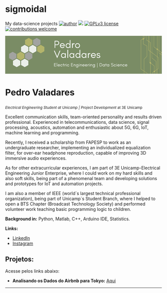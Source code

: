 # sigmoidal
My data-science projects
[![author](https://img.shields.io/badge/author-pedrovaladares-red.svg)](https://www.linkedin.com/in/valadares-pedro/) [![](https://img.shields.io/badge/python-3.7+-blue.svg)](https://www.python.org/downloads/release/python-365/) [![GPLv3 license](https://img.shields.io/badge/License-GPLv3-blue.svg)](http://perso.crans.org/besson/LICENSE.html) [![contributions welcome](https://img.shields.io/badge/contributions-welcome-brightgreen.svg?style=flat)](https://github.com/Pedro1-21GW/sigmoidal)
<p align="center">
  <img src="https://raw.githubusercontent.com/Pedro1-21GW/sigmoidal/main/Banner%20verde.png" >
</p>

# Pedro Valadares
<sub>*Electrical Engineering Student at Unicamp | Project Development* at 3E Unicamp</sub>

Excellent communication skills, team-oriented personality and results driven professional. Experienced in telecommunications, data science, signal processing, acoustics, automation and enthusiastic about 5G, 6G, IoT, machine learning and programming.

Recently, I received a scholarship from FAPESP to work as an undergraduate researcher, implementing an individualized equalization filter, for over-ear headphone reproduction, capable of improving 3D immersive audio experiences.

As for other extracurricular experiences, I am part of 3E Unicamp-Electrical Engineering Junior Enterprise, where I could work on my hard skills and also soft skills, being part of a phenomenal team and developing solutions and prototypes for IoT and automation projects.

I am also a member of IEEE (world´s largest technical professional organization), being part of Unicamp´s Student Branch, where I helped to open a BTS Chapter (Broadcast Technology Society) and performed volunteer work teaching basic programming logic to children.

**Background in:** Python, Matlab, C++, Arduino IDE, Statistics.

**Links:**
* [LinkedIn](https://www.linkedin.com/in/valadares-pedro/)
* [Instagram](https://www.instagram.com/peuvala/?hl=pt-br)


## Projetos:
Acesse pelos links abaixo:
* **Analisando os Dados do Airbnb para Tokyo:** [Aqui](https://colab.research.google.com/drive/1nqKA3NH9E9FLOV1FMio_SgNnAroDHi2X?usp=sharing)

---




